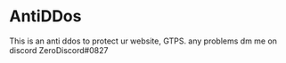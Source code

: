# AntiDDos
This is an anti ddos to protect ur website, GTPS. any problems dm me on discord ZeroDiscord#0827
